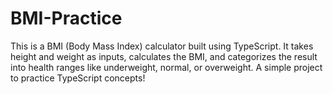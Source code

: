 # BMI-Practice
This is a BMI (Body Mass Index) calculator built using TypeScript. It takes height and weight as inputs, calculates the BMI, and categorizes the result into health ranges like underweight, normal, or overweight. A simple project to practice TypeScript concepts!
